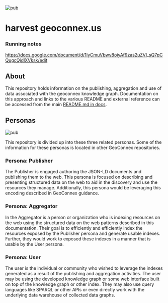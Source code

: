 ![pub](docs/images/logo.png)

# harvest geoconnex.us

### Running notes
https://docs.google.com/document/d/1IyCmuVbwv8oiyAf9zas2uZVl_sQ7pCQugcQjdIXVksk/edit

## About


This repository holds information on the publishing, aggregation and use of data associated with the geoconnex knowledge graph.  Documentation on this approach and links to the various README and external reference can be accessed from the main [README.md in docs](./docs/README.md).  

## Personas

![pub](docs/images/persona.png)

This repository is divided up into these three related personas.  Some of the information for these personas is located in other GeoConnex repositories.  

### Persona: Publisher


The Publisher is engaged authoring the JSON-LD documents and publishing them to the web. This persona is focused on describing and presenting structured data on the web to aid in the discovery and use the resources they manage. Additionally, this persona would be leveraging this encoding described in GeoConnex guidance. 

### Persona: Aggregator

In the Aggregator is a person or organization who is indexing resources on the web using the structured data on the web patterns described in this documentation.  Their goal is to efficiently and efficiently index the resources exposed by the Publisher persona and generate usable indexes. Further, they would work to exposed these indexes in a manner that is usable by the User persona. 

### Persona: User

The user is the individual or community who wished to leverage the indexes generated as a result of the publishing and aggregation activities. The user may be using the developed knowledge graph or some web interface built on top of the knowledge graph or other index. They may also use query languages like SPARQL or other APIs or even directly work with the underlying data warehouse of collected data graphs.


